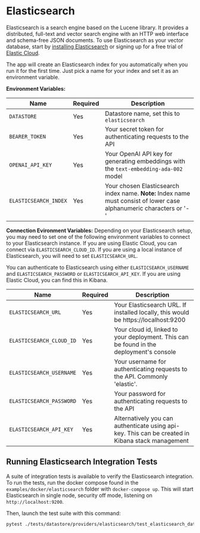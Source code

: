 # Elasticsearch

Elasticsearch is a search engine based on the Lucene library. It provides a distributed, full-text and vector search engine with an HTTP web interface and schema-free JSON documents. To use Elasticsearch as your vector database, start by [installing Elasticsearch](https://www.elastic.co/guide/en/elasticsearch/reference/current/install-elasticsearch.html) or signing up for a free trial of [Elastic Cloud](https://www.elastic.co/cloud/).

The app will create an Elasticsearch index for you automatically when you run it for the first time. Just pick a name for your index and set it as an environment variable.

**Environment Variables:**

| Name                  | Required | Description                                                                                                          |
| --------------------- | -------- | -------------------------------------------------------------------------------------------------------------------- |
| `DATASTORE`           | Yes      | Datastore name, set this to `elasticsearch`                                                                          |
| `BEARER_TOKEN`        | Yes      | Your secret token for authenticating requests to the API                                                             |
| `OPENAI_API_KEY`      | Yes      | Your OpenAI API key for generating embeddings with the `text-embedding-ada-002` model                                |
| `ELASTICSEARCH_INDEX` | Yes      | Your chosen Elasticsearch index name. **Note:** Index name must consist of lower case alphanumeric characters or '-' |

**Connection Evironment Variables:**
Depending on your Elasticsearch setup, you may need to set one of the following environment variables to connect to your Elasticsearch instance. If you are using Elastic Cloud, you can connect via `ELASTICSEARCH_CLOUD_ID`. If you are using a local instance of Elasticsearch, you will need to set `ELASTICSEARCH_URL`.

You can authenticate to Elasticsearch using either `ELASTICSEARCH_USERNAME` and `ELASTICSEARCH_PASSWORD` or `ELASTICSEARCH_API_KEY`. If you are using Elastic Cloud, you can find this in Kibana.

| Name                     | Required | Description                                                                                      |
| ------------------------ | -------- | ------------------------------------------------------------------------------------------------ |
| `ELASTICSEARCH_URL`      | Yes      | Your Elasticsearch URL. If installed locally, this would be https://localhost:9200               |
| `ELASTICSEARCH_CLOUD_ID` | Yes      | Your cloud id, linked to your deployment. This can be found in the deployment's console          |
| `ELASTICSEARCH_USERNAME` | Yes      | Your username for authenticating requests to the API. Commonly 'elastic'.                        |
| `ELASTICSEARCH_PASSWORD` | Yes      | Your password for authenticating requests to the API                                             |
| `ELASTICSEARCH_API_KEY`  | Yes      | Alternatively you can authenticate using api-key. This can be created in Kibana stack management |

## Running Elasticsearch Integration Tests

A suite of integration tests is available to verify the Elasticsearch integration. To run the tests, run the docker compose found in the `examples/docker/elasticsearch` folder with `docker-compose up`. This will start Elasticsearch in single node, security off mode, listening on `http://localhost:9200`.

Then, launch the test suite with this command:

```bash
pytest ./tests/datastore/providers/elasticsearch/test_elasticsearch_datastore.py
```

